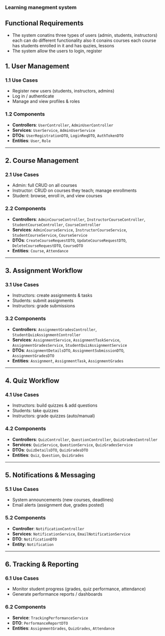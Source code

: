 ﻿### Learning manegment system

## Functional Requirements
- The system conatins three types of users (admin, students, instructors) each can do different functionality also it conains courses each course has students enrolled in it and has quzies, lessons
- The system allow the users to login, register 

## 1. User Management

### 1.1 Use Cases
- Register new users (students, instructors, admins)
- Log in / authenticate
- Manage and view profiles & roles

### 1.2 Components
- **Controllers**: `UserController`, `AdminUserController`
- **Services**: `UserService`, `AdminUserService`
- **DTOs**: `UserRegistrationDTO`, `LoginReqDTO`, `AuthTokenDTO`
- **Entities**: `User`, `Role`

---

## 2. Course Management

### 2.1 Use Cases
- Admin: full CRUD on all courses
- Instructor: CRUD on courses they teach; manage enrollments
- Student: browse, enroll in, and view courses

### 2.2 Components
- **Controllers**: `AdminCourseController`, `InstructorCourseController`, `StudentCourseController`, `CourseController`
- **Services**: `AdminCourseService`, `InstructorCourseService`, `StudentCourseService`, `CourseService`
- **DTOs**: `CreateCourseRequestDTO`, `UpdateCourseRequestDTO`, `DeleteCourseRequestDTO`, `CourseDTO`
- **Entities**: `Course`, `Attendance`

---

## 3. Assignment Workflow

### 3.1 Use Cases
- Instructors: create assignments & tasks
- Students: submit assignments
- Instructors: grade submissions

### 3.2 Components
- **Controllers**: `AssignmentGradesController`, `StudentQuizAssignmentController`
- **Services**: `AssignmentService`, `AssignmentTaskService`, `AssignmentGradesService`, `StudentQuizAssignmentService`
- **DTOs**: `AssignmentDetailsDTO`, `AssignmentSubmissionDTO`, `AssignmentGradesDTO`
- **Entities**: `Assignment`, `AssignmentTask`, `AssignmentGrades`

---

## 4. Quiz Workflow

### 4.1 Use Cases
- Instructors: build quizzes & add questions
- Students: take quizzes
- Instructors: grade quizzes (auto/manual)

### 4.2 Components
- **Controllers**: `QuizController`, `QuestionController`, `QuizGradesController`
- **Services**: `QuizService`, `QuestionService`, `QuizGradesService`
- **DTOs**: `QuizDetailsDTO`, `QuizGradesDTO`
- **Entities**: `Quiz`, `Question`, `QuizGrades`

---

## 5. Notifications & Messaging

### 5.1 Use Cases
- System announcements (new courses, deadlines)
- Email alerts (assignment due, grades posted)

### 5.2 Components
- **Controller**: `NotificationController`
- **Services**: `NotificationService`, `EmailNotificationService`
- **DTO**: `NotificationDTO`
- **Entity**: `Notification`

---

## 6. Tracking & Reporting

### 6.1 Use Cases
- Monitor student progress (grades, quiz performance, attendance)
- Generate performance reports / dashboards

### 6.2 Components
- **Service**: `TrackingPerformanceService`
- **DTO**: `PerformanceReportDTO`
- **Entities**: `AssignmentGrades`, `QuizGrades`, `Attendance`
